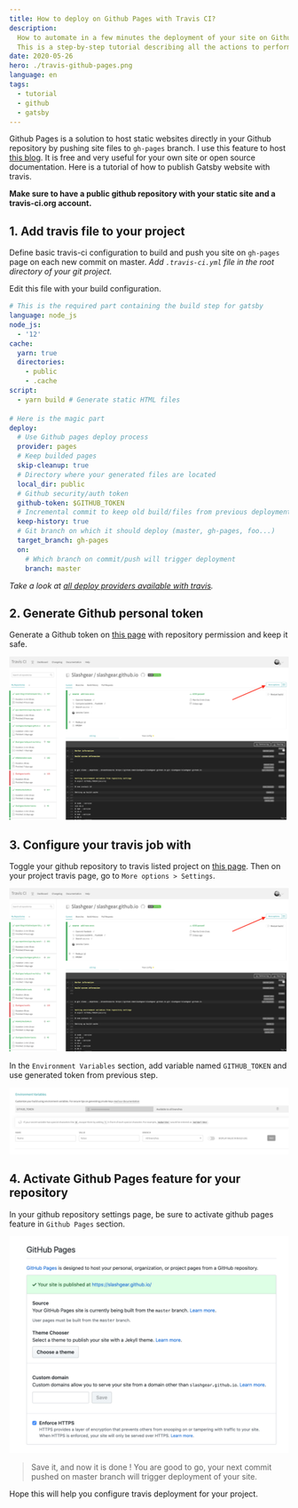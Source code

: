 ```yaml
---
title: How to deploy on Github Pages with Travis CI?
description:
  How to automate in a few minutes the deployment of your site on Github Pages with the Travis CI tool.
  This is a step-by-step tutorial describing all the actions to perform to publish a static site on Github Pages and host it for free.
date: 2020-05-26
hero: ./travis-github-pages.png
language: en
tags:
  - tutorial
  - github
  - gatsby
---
```


Github Pages is a solution to host static websites directly in your Github repository by pushing site files to `gh-pages` branch.
I use this feature to host [this blog](https://slashgear.github.io).
It is free and very useful for your own site or open source documentation.
Here is a tutorial of how to publish Gatsby website with travis.

**Make sure to have a public github repository with your static site and a travis-ci.org account.**

## 1. Add travis file to your project

Define basic travis-ci configuration to build and push you site on `gh-pages` page on each new commit on master.
_Add `.travis-ci.yml` file in the root directory of your git project._

Edit this file with your build configuration.

```yaml
# This is the required part containing the build step for gatsby
language: node_js
node_js:
  - '12'
cache:
  yarn: true
  directories:
    - public
    - .cache
script:
  - yarn build # Generate static HTML files

# Here is the magic part
deploy:
  # Use Github pages deploy process
  provider: pages
  # Keep builded pages
  skip-cleanup: true
  # Directory where your generated files are located
  local_dir: public
  # Github security/auth token
  github-token: $GITHUB_TOKEN
  # Incremental commit to keep old build/files from previous deployments
  keep-history: true
  # Git branch on which it should deploy (master, gh-pages, foo...)
  target_branch: gh-pages
  on:
    # Which branch on commit/push will trigger deployment
    branch: master
```

_Take a look at [all deploy providers available with travis](https://docs.travis-ci.com/user/deployment/)._

## 2. Generate Github personal token

Generate a Github token on [this page](https://github.com/settings/tokens/new) with repository permission and keep it safe.

![github token generator page](./project-options.png)

## 3. Configure your travis job with

Toggle your github repository to travis listed project on [this page](https://travis-ci.org/account/repositories).
Then on your project travis page, go to `More options > Settings`.

![more options screenshot](./project-options.png)

In the `Environment Variables` section, add variable named `GITHUB_TOKEN` and use generated token from previous step.

![env variables settings screenshot](./env-var.png)

## 4. Activate Github Pages feature for your repository

In your github repository settings page, be sure to activate github pages feature in `Github Pages` section.

![github pages settings screenshot](./github-pages.png)

> Save it, and now it is done !
> You are good to go, your next commit pushed on master branch will trigger deployment of your site.

Hope this will help you configure travis deployment for your project.
